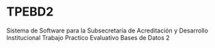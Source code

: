 # TPEBD2
 Sistema de Software para la Subsecretaría de Acreditación y Desarrollo Institucional
 Trabajo Practico Evaluativo Bases de Datos 2
